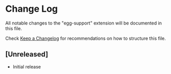 # Change Log

All notable changes to the "egg-support" extension will be documented in this file.

Check [Keep a Changelog](http://keepachangelog.com/) for recommendations on how to structure this file.

## [Unreleased]

- Initial release